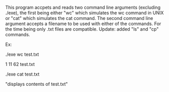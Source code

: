 This program accpets and reads two command line arguments (excluding ./exe), 
the first being either "wc" which simulates the wc command in UNIX or "cat" 
which simulates the cat command. The second command line argument accepts a filename
to be used with either of the commands. For the time being only .txt files are compatible.
Update: added "ls" and "cp" commands.

Ex: 

./exe wc test.txt

 1 11 62 test.txt
 
 ./exe cat test.txt
 
 "displays contents of test.txt"
